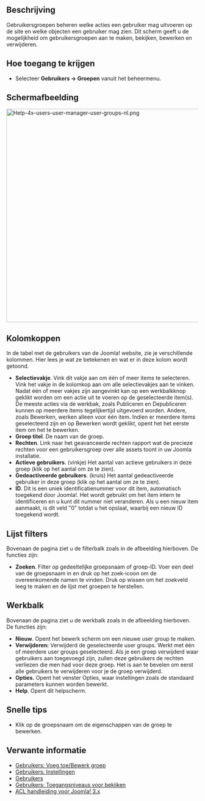 <!-- Filename: Help4.x:Users:_Groups / Display title: Gebruikers: Groepen -->

## Beschrijving

Gebruikersgroepen beheren welke acties een gebruiker mag uitvoeren op de
site en welke objecten een gebruiker mag zien. Dit scherm geeft u de
mogelijkheid om gebruikersgroepen aan te maken, bekijken, bewerken en
verwijderen.

## Hoe toegang te krijgen

- Selecteer **Gebruikers → Groepen** vanuit het beheermenu.

## Schermafbeelding

<img
src="https://docs.joomla.org/images/thumb/f/f5/Help-4x-users-user-manager-user-groups-nl.png/800px-Help-4x-users-user-manager-user-groups-nl.png.jpeg"
decoding="async"
srcset="https://docs.joomla.org/images/f/f5/Help-4x-users-user-manager-user-groups-nl.png 1.5x"
data-file-width="1081" data-file-height="754" width="800" height="558"
alt="Help-4x-users-user-manager-user-groups-nl.png" />

## Kolomkoppen

In de tabel met de gebruikers van de Joomla! website, zie je
verschillende kolommen. Hier lees je wat ze betekenen en wat er in deze
kolom wordt getoond.

- **Selectievakje**. Vink dit vakje aan om één of meer items te
  selecteren. Vink het vakje in de kolomkop aan om alle selectievakjes
  aan te vinken. Nadat één of meer vakjes zijn aangevinkt kan op een
  werkbalkknop geklikt worden om een actie uit te voeren op de
  geselecteerde item(s). De meeste acties via de werkbak, zoals
  Publiceren en Depubliceren kunnen op meerdere items tegelijkertijd
  uitgevoerd worden. Andere, zoals Bewerken, werken alleen voor één
  item. Indien er meerdere items geselecteerd zijn en op Bewerken wordt
  geklikt, opent het het eerste item om het te bewerken.
- **Groep titel**. De naam van de groep.
- **Rechten**. Link naar het geavanceerde rechten rapport wat de
  precieze rechten voor een gebruikersgroep over alle assets toont in uw
  Joomla installatie.
- **Actieve gebruikers**. (vinkje) Het aantal van actieve gebruikers in
  deze groep (klik op het aantal om ze te zien).
- **Gedeactiveerde gebruikers**. (kruis) Het aantal gedeactiveerde
  gebruiker in deze groep (klik op het aantal om ze te zien).
- **ID**. Dit is een uniek identificatienummer voor dit item,
  automatisch toegekend door Joomla!. Het wordt gebruikt om het item
  intern te identificeren en u kunt dit nummer niet veranderen. Als u
  een nieuw item aanmaakt, is dit veld "0" totdat u het opslaat, waarbij
  een nieuw ID toegekend wordt.

## Lijst filters

Bovenaan de pagina ziet u de filterbalk zoals in de afbeelding
hierboven. De functies zijn:

- **Zoeken**. Filter op gedeeltelijke groepsnaam of groep-ID. Voer een
  deel van de groepsnaam in en druk op het zoek-icoon om de
  overeenkomende namen te vinden. Druk op wissen om het zoekveld leeg te
  maken en de lijst met groepen te herstellen.

## Werkbalk

Bovenaan de pagina ziet u de werkbalk zoals in de afbeelding hierboven.
De functies zijn:

- **Nieuw**. Opent het bewerk scherm om een nieuwe user group te maken.
- **Verwijderen:** Verwijderd de geselecteerde user groups. Werkt met
  één of meerdere user groups geselecteerd. Als je een groep verwijderd
  waar gebruikers aan toegevoegd zijn, zullen deze gebruikers de rechten
  verliezen die men had voor deze groep. Het is aan te bevelen om eerst
  alle gebruikers te verwijderen voor je de groep verwijderd.
- **Opties.** Opent het venster Opties, waar instellingen zoals de
  standaard parameters kunnen worden bewerkt.
- **Help**. Opent dit helpscherm.

## Snelle tips

- Klik op de groepsnaam om de eigenschappen van de groep te bewerken.

## Verwante informatie

- [Gebruikers: Voeg toe/Bewerk
  groep](https://docs.joomla.org/Help4.x:Users:_New_or_Edit_Group/nl "Help4.x:Users: New or Edit Group/nl")
- [Gebruikers:
  Instellingen](https://docs.joomla.org/Help4.x:Users:_Options/nl "Help4.x:Users: Options/nl")
- [Gebruikers](https://docs.joomla.org/Help4.x:Users/nl "Help4.x:Users/nl")
- [Gebruikers: Toegangsniveaus voor
  bekijken](https://docs.joomla.org/Help4.x:Users:_Viewing_Access_Levels/nl "Help4.x:Users: Viewing Access Levels/nl")
- [ACL handleiding voor Joomla!
  3.x](https://docs.joomla.org/J3.x:Access_Control_List_Tutorial/nl "J3.x:Access Control List Tutorial/nl")
